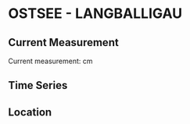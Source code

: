 # OSTSEE - LANGBALLIGAU

## Current Measurement

Current measurement: <Value topic="rivers/pegel-online/OSTSEE/LANGBALLIGAU/measurementValue"/> cm

## Time Series

<TimeSeries topic="rivers/pegel-online/OSTSEE/LANGBALLIGAU/measurementValue" period="week" />

## Location

<WorldMap>
  <Marker lat="54.823267291869904" lon="9.654140992315282" labelTopic="rivers/pegel-online/OSTSEE/LANGBALLIGAU" />
</WorldMap>
